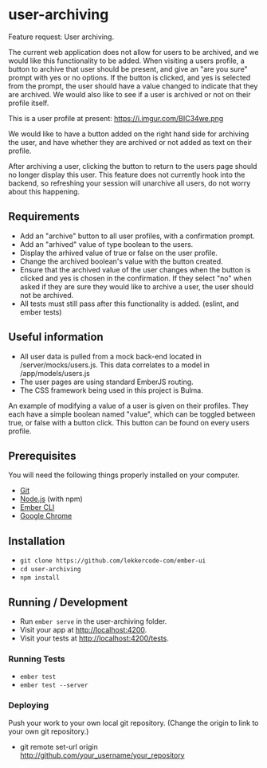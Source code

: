 # user-archiving

Feature request: User archiving.

The current web application does not allow for users to be archived, and we would like this functionality to be added.
When visiting a users profile, a button to archive that user should be present, and give an "are you sure" prompt with yes or no options.
If the button is clicked, and yes is selected from the prompt, the user should have a value changed to indicate that they are archived.
We would also like to see if a user is archived or not on their profile itself.

This is a user profile at present:
https://i.imgur.com/BIC34we.png

We would like to have a button added on the right hand side for archiving the user, and have whether they are archived or not added as text on their profile.

After archiving a user, clicking the button to return to the users page should no longer display this user.
This feature does not currently hook into the backend, so refreshing your session will unarchive all users, do not worry about this happening.

## Requirements

* Add an "archive" button to all user profiles, with a confirmation prompt.
* Add an "arhived" value of type boolean to the users.
* Display the arhived value of true or false on the user profile.
* Change the archived boolean's value with the button created.
* Ensure that the archived value of the user changes when the button is clicked and yes is chosen in the confirmation. If they select "no" when asked if they are sure they would like to archive a user, the user should not be archived.
* All tests must still pass after this functionality is added. (eslint, and ember tests)

## Useful information

* All user data is pulled from a mock back-end located in /server/mocks/users.js. This data correlates to a model in /app/models/users.js
* The user pages are using standard EmberJS routing.
* The CSS framework being used in this project is Bulma.

An example of modifying a value of a user is given on their profiles. They each have a simple boolean named "value", which can be toggled between true, or false with a button click. This button can be found on every users profile.

## Prerequisites

You will need the following things properly installed on your computer.

* [Git](https://git-scm.com/)
* [Node.js](https://nodejs.org/) (with npm)
* [Ember CLI](https://ember-cli.com/)
* [Google Chrome](https://google.com/chrome/)

## Installation

* `git clone https://github.com/lekkercode-com/ember-ui`
* `cd user-archiving`
* `npm install`

## Running / Development

* Run `ember serve` in the user-archiving folder.
* Visit your app at [http://localhost:4200](http://localhost:4200).
* Visit your tests at [http://localhost:4200/tests](http://localhost:4200/tests).

### Running Tests

* `ember test`
* `ember test --server`

### Deploying

Push your work to your own local git repository. (Change the origin to link to your own git repository.)

* git remote set-url origin http://github.com/your_username/your_repository